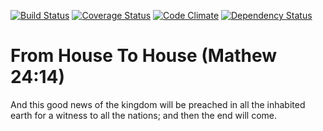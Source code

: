 [![Build Status](https://travis-ci.org/mjacobus/from-house-to-house.png?branch=development)](https://travis-ci.org/mjacobus/from-house-to-house)
[![Coverage Status](https://coveralls.io/repos/mjacobus/from-house-to-house/badge.png)](https://coveralls.io/r/mjacobus/from-house-to-house)
[![Code Climate](https://codeclimate.com/github/mjacobus/from-house-to-house.png)](https://codeclimate.com/github/mjacobus/from-house-to-house)
[![Dependency Status](https://gemnasium.com/mjacobus/from-house-to-house.png)](https://gemnasium.com/mjacobus/from-house-to-house)


# From House To House (Mathew 24:14)
And this good news of the kingdom will be preached in all the inhabited earth for a witness to all the nations; and then the end will come.
